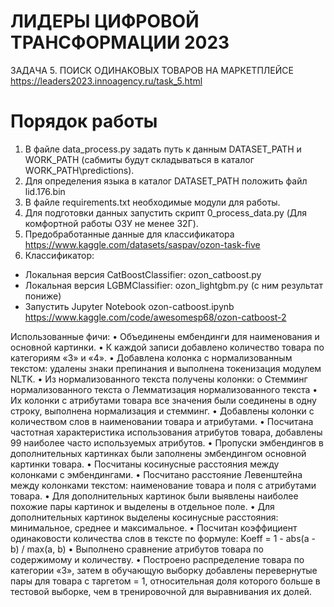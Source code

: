 # ЛИДЕРЫ ЦИФРОВОЙ ТРАНСФОРМАЦИИ 2023
ЗАДАЧА 5.
ПОИСК ОДИНАКОВЫХ ТОВАРОВ НА МАРКЕТПЛЕЙСЕ
https://leaders2023.innoagency.ru/task_5.html

# Порядок работы

1. В файле data_process.py задать путь к данным DATASET_PATH и WORK_PATH (сабмиты будут складываться в каталог WORK_PATH\predictions).
2. Для определения языка в каталог DATASET_PATH положить файл lid.176.bin
3. В файле requirements.txt необходимые модули для работы.
4. Для подготовки данных запустить скрипт 0_process_data.py (Для комфортной работы ОЗУ не менее 32Г).
5. Предобработанные данные для классификатора https://www.kaggle.com/datasets/saspav/ozon-task-five
6. Классификатор:
  - Локальная версия CatBoostClassifier: ozon_catboost.py 
  - Локальная версия LGBMClassifier: ozon_lightgbm.py (с ним результат пониже)
  - Запустить Jupyter Notebook ozon-catboost.ipynb https://www.kaggle.com/code/awesomesp68/ozon-catboost-2

Использованные фичи:
•	Объединены ембендинги для наименования и основной картинки.
•	К каждой записи добавлено количество товара по категориям «3» и «4».
•	Добавлена колонка с нормализованным текстом: удалены знаки препинания и выполнена токенизация модулем NLTK.
•	Из нормализованного текста получены колонки:
o	Стемминг нормализованного текста
o	Лемматизация нормализованного текста
•	Их колонки с атрибутами товара все значения были соединены в одну строку, выполнена нормализация и стемминг.
•	Добавлены колонки с количеством слов в наименовании товара и атрибутами.
•	Посчитана частотная характеристика использования атрибутов товара, добавлены 99 наиболее часто используемых атрибутов.
•	Пропуски эмбендингов в дополнительных картинках были заполнены эмбендингом основной картинки товара.
•	Посчитаны косинусные расстояния между колонками с эмбендингами.
•	Посчитано расстояние Левенштейна между колонками текстом: наименование товара и поля с атрибутами товара.
•	Для дополнительных картинок были выявлены наиболее похожие пары картинок и выделены в отдельное поле.
•	Для дополнительных картинок выделены косинусные расстояния: минимальное, среднее и максимальное.
•	Посчитан коэффициент одинаковости количества слов в тексте по формуле: 
Koeff  = 1 - abs(a - b) / max(a, b)
•	Выполнено сравнение атрибутов товара по содержимому и количеству.
•	Построено распределение товара по категории «3», затем в обучающую выборку добавлены перевернутые пары для товара с таргетом = 1, относительная доля которого больше в тестовой выборке, чем в тренировочной для выравнивания их долей.
